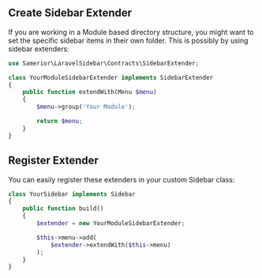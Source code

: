 ## Create Sidebar Extender

If you are working in a Module based directory structure, you might want to set the specific sidebar items in their own folder. This is possibly by using sidebar extenders:

```php
use Samerior\LaravelSidebar\Contracts\SidebarExtender;

class YourModuleSidebarExtender implements SidebarExtender 
{
    public function extendWith(Menu $menu)
    {
        $menu->group('Your Module');

        return $menu;
    }
}
```

## Register Extender
You can easily register these extenders in your custom Sidebar class:

```php
class YourSidebar implements Sidebar
{
    public function build()
    {
        $extender = new YourModuleSidebarExtender; 

        $this->menu->add(
            $extender->extendWith($this->menu)
        );
    }
}
```
